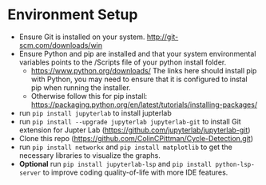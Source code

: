 # Environment Setup
  - Ensure Git is installed on your system. http://git-scm.com/downloads/win
  - Ensure Python and pip are installed and that your system environmental variables points to the /Scripts file of your python install folder.
      - https://www.python.org/downloads/ The links here should install pip with Python, you may need to ensure that it is configured to instal pip when running the installer.
      - Otherwise follow this for pip install: https://packaging.python.org/en/latest/tutorials/installing-packages/
  - run ```pip install jupyterlab``` to install jupterlab
  - run ```pip install --upgrade jupyterlab jupyterlab-git``` to install Git extension for Jupter Lab (https://github.com/jupyterlab/jupyterlab-git)
  - Clone this repo (https://github.com/ColinCPittman/Cycle-Detection.git)
  - run ```pip install networkx``` and ```pip install matplotlib``` to get the necessary libraries to visualize the graphs.
  - **Optional** run ```pip install jupyterlab-lsp``` and ```pip install python-lsp-server``` to improve coding quality-of-life with more IDE features.
